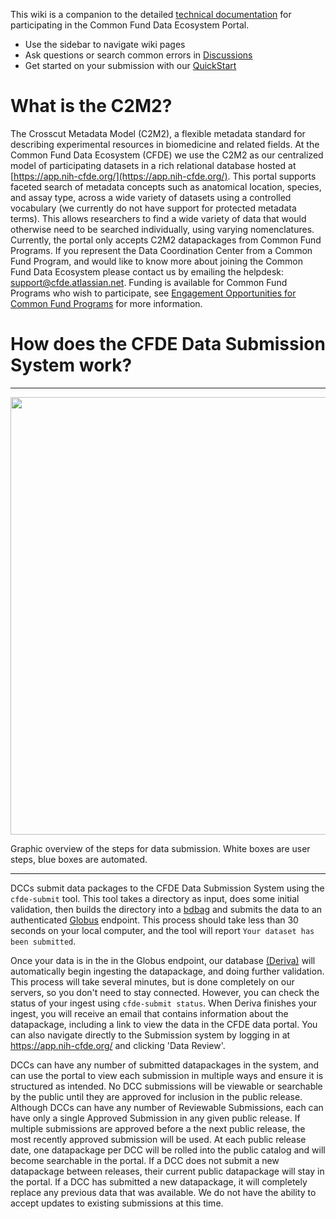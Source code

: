 
This wiki is a companion to the detailed [technical documentation](https://docs.nih-cfde.org/) for participating in the Common Fund Data Ecosystem Portal. 

- Use the sidebar to navigate wiki pages
- Ask questions or search common errors in [Discussions](https://github.com/nih-cfde/published-documentation/discussions) 
- Get started on your submission with our [QuickStart](./Quickstart)

# What is the C2M2?

The Crosscut Metadata Model (C2M2), a flexible metadata standard for describing experimental resources in biomedicine and related fields. At the Common Fund Data Ecosystem (CFDE) we use the C2M2 as our centralized model of participating datasets in a rich relational database hosted at [https://app.nih-cfde.org/](https://app.nih-cfde.org/). This portal supports faceted search of metadata concepts such as anatomical location, species, and assay type, across a wide variety of datasets using a controlled vocabulary (we currently do not have support for protected metadata terms). This allows researchers to find a wide variety of data that would otherwise need to be searched individually, using varying nomenclatures. Currently, the portal only accepts C2M2 datapackages from Common Fund Programs. If you represent the Data Coordination Center from a Common Fund Program, and would like to know more about joining the Common Fund Data Ecosystem please contact us by emailing the helpdesk: support@cfde.atlassian.net. Funding is available for Common Fund Programs who wish to participate, see [Engagement Opportunities for Common Fund Programs](https://www.nih-cfde.org/engagement_page/engagement-opportunities-for-common-fund-programs/) for more information.

# How does the CFDE Data Submission System work?

---

<img src="https://github.com/nih-cfde/published-documentation/blob/stable/docs/images/datapackageflow.png" width="700">

Graphic overview of the steps for data submission. White boxes are user steps, blue boxes are automated. 

---

DCCs submit data packages to the CFDE Data Submission System using the `cfde-submit` tool. This tool takes a directory as input, does some initial validation, then builds the directory into a [bdbag](https://github.com/fair-research/bdbag) and submits the data to an authenticated [Globus](https://www.globus.org/) endpoint. This process should take less than 30 seconds on your local computer, and the tool will report `Your dataset has been submitted`.

Once your data is in the in the Globus endpoint, our database [(Deriva)](http://isrd.isi.edu/deriva/) will automatically begin ingesting the datapackage, and doing further validation. This process will take several minutes, but is done completely on our servers, so you don't need to stay connected. However, you can check the status of your ingest using `cfde-submit status`. When Deriva finishes your ingest, you will receive an email that contains information about the datapackage, including a link to view the data in the CFDE data portal. You can also navigate directly to the Submission system by logging in at https://app.nih-cfde.org/ and clicking 'Data Review'. 

DCCs can have any number of submitted datapackages in the system, and can use the portal to view each submission in multiple ways and ensure it is structured as intended. No DCC submissions will be viewable or searchable by the public until they are approved for inclusion in the public release. Although DCCs can have any number of Reviewable Submissions, each can have only a single Approved Submission in any given public release. If multiple submissions are approved before a the next public release, the most recently approved submission will be used. At each public release date, one datapackage per DCC will be rolled into the public catalog and will become searchable in the portal. If a DCC does not submit a new datapackage between releases, their current public datapackage will stay in the portal. If a DCC has submitted a new datapackage, it will completely replace any previous data that was available. We do not have the ability to accept updates to existing submissions at this time.
